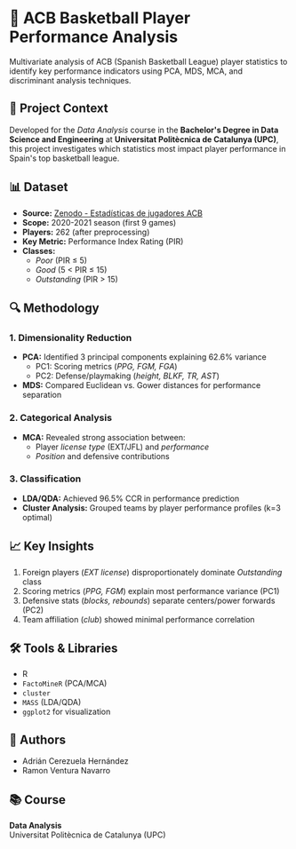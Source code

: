 # 🏀 ACB Basketball Player Performance Analysis

Multivariate analysis of ACB (Spanish Basketball League) player statistics to identify key performance indicators using PCA, MDS, MCA, and discriminant analysis techniques.

## 📌 Project Context

Developed for the *Data Analysis* course in the **Bachelor's Degree in Data Science and Engineering** at **Universitat Politècnica de Catalunya (UPC)**, this project investigates which statistics most impact player performance in Spain's top basketball league.

## 📊 Dataset

- **Source:** [Zenodo - Estadísticas de jugadores ACB](https://zenodo.org/record/4243039)
- **Scope:** 2020-2021 season (first 9 games)
- **Players:** 262 (after preprocessing)
- **Key Metric:** Performance Index Rating (PIR)
- **Classes:** 
  - *Poor* (PIR ≤ 5)
  - *Good* (5 < PIR ≤ 15)  
  - *Outstanding* (PIR > 15)

## 🔍 Methodology

### 1. Dimensionality Reduction
- **PCA:** Identified 3 principal components explaining 62.6% variance
  - PC1: Scoring metrics (*PPG, FGM, FGA*)
  - PC2: Defense/playmaking (*height, BLKF, TR, AST*)
- **MDS:** Compared Euclidean vs. Gower distances for performance separation

### 2. Categorical Analysis
- **MCA:** Revealed strong association between:
  - Player *license type* (EXT/JFL) and *performance*
  - *Position* and defensive contributions

### 3. Classification
- **LDA/QDA:** Achieved 96.5% CCR in performance prediction
- **Cluster Analysis:** Grouped teams by player performance profiles (k=3 optimal)

## 📈 Key Insights
1. Foreign players (*EXT license*) disproportionately dominate *Outstanding* class
2. Scoring metrics (*PPG, FGM*) explain most performance variance (PC1)
3. Defensive stats (*blocks, rebounds*) separate centers/power forwards (PC2)
4. Team affiliation (*club*) showed minimal performance correlation

## 🛠️ Tools & Libraries
- R 
- `FactoMineR` (PCA/MCA)
- `cluster` 
- `MASS` (LDA/QDA)
- `ggplot2` for visualization

## 👥 Authors
- Adrián Cerezuela Hernández
- Ramon Ventura Navarro

## 📚 Course  
**Data Analysis**  
Universitat Politècnica de Catalunya (UPC)  

